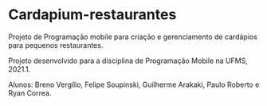 # Cardapium-restaurantes
Projeto de Programação mobile para criação e gerenciamento de cardápios para pequenos restaurantes.

Projeto desenvolvido para a disciplina de Programação Mobile na UFMS, 2021.1.

Alunos: Breno Vergílio, Felipe Soupinski, Guilherme Arakaki, Paulo Roberto e Ryan Correa.
